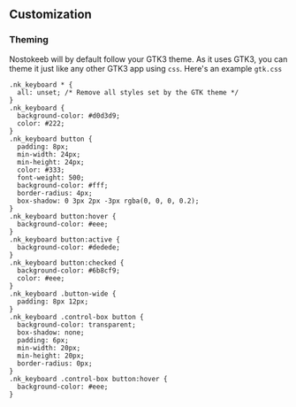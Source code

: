## Customization

### Theming

Nostokeeb will by default follow your GTK3 theme. As it uses GTK3, you can theme it just like any other GTK3 app using ```css```. Here's an example `gtk.css`
```
.nk_keyboard * {
  all: unset; /* Remove all styles set by the GTK theme */
}
.nk_keyboard {
  background-color: #d0d3d9;
  color: #222;
}
.nk_keyboard button {
  padding: 8px;
  min-width: 24px;
  min-height: 24px;
  color: #333;
  font-weight: 500;
  background-color: #fff;
  border-radius: 4px;
  box-shadow: 0 3px 2px -3px rgba(0, 0, 0, 0.2);
}
.nk_keyboard button:hover {
  background-color: #eee;
}
.nk_keyboard button:active {
  background-color: #dedede;
}
.nk_keyboard button:checked {
  background-color: #6b8cf9;
  color: #eee;
}
.nk_keyboard .button-wide {
  padding: 8px 12px;
}
.nk_keyboard .control-box button {
  background-color: transparent;
  box-shadow: none;
  padding: 6px;
  min-width: 20px;
  min-height: 20px;
  border-radius: 0px;
}
.nk_keyboard .control-box button:hover {
  background-color: #eee;
}
```
